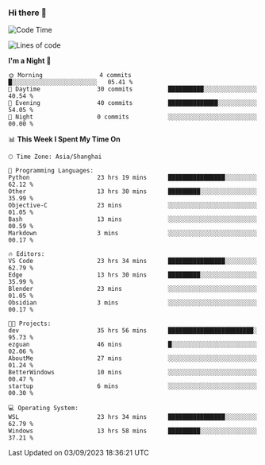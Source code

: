 ### Hi there 👋

<!--
**GwenKaplan/GwenKaplan** is a ✨ _special_ ✨ repository because its `README.md` (this file) appears on your GitHub profile.

Here are some ideas to get you started:

- 🔭 I’m currently working on ...
- 🌱 I’m currently learning ...
- 👯 I’m looking to collaborate on ...
- 🤔 I’m looking for help with ...
- 💬 Ask me about ...
- 📫 How to reach me: ...
- 😄 Pronouns: ...
- ⚡ Fun fact: ...
-->

<!--START_SECTION:waka-->
![Code Time](http://img.shields.io/badge/Code%20Time-523%20hrs%2038%20mins-blue)

![Lines of code](https://img.shields.io/badge/From%20Hello%20World%20I%27ve%20Written-112.9%20thousand%20lines%20of%20code-blue)

**I'm a Night 🦉** 

```text
🌞 Morning                4 commits           █░░░░░░░░░░░░░░░░░░░░░░░░   05.41 % 
🌆 Daytime                30 commits          ██████████░░░░░░░░░░░░░░░   40.54 % 
🌃 Evening                40 commits          ██████████████░░░░░░░░░░░   54.05 % 
🌙 Night                  0 commits           ░░░░░░░░░░░░░░░░░░░░░░░░░   00.00 % 
```


📊 **This Week I Spent My Time On** 

```text
🕑︎ Time Zone: Asia/Shanghai

💬 Programming Languages: 
Python                   23 hrs 19 mins      ████████████████░░░░░░░░░   62.12 % 
Other                    13 hrs 30 mins      █████████░░░░░░░░░░░░░░░░   35.99 % 
Objective-C              23 mins             ░░░░░░░░░░░░░░░░░░░░░░░░░   01.05 % 
Bash                     13 mins             ░░░░░░░░░░░░░░░░░░░░░░░░░   00.59 % 
Markdown                 3 mins              ░░░░░░░░░░░░░░░░░░░░░░░░░   00.17 % 

🔥 Editors: 
VS Code                  23 hrs 34 mins      ████████████████░░░░░░░░░   62.79 % 
Edge                     13 hrs 30 mins      █████████░░░░░░░░░░░░░░░░   35.99 % 
Blender                  23 mins             ░░░░░░░░░░░░░░░░░░░░░░░░░   01.05 % 
Obsidian                 3 mins              ░░░░░░░░░░░░░░░░░░░░░░░░░   00.17 % 

🐱‍💻 Projects: 
dev                      35 hrs 56 mins      ████████████████████████░   95.73 % 
ezguan                   46 mins             █░░░░░░░░░░░░░░░░░░░░░░░░   02.06 % 
AboutMe                  27 mins             ░░░░░░░░░░░░░░░░░░░░░░░░░   01.24 % 
BetterWindows            10 mins             ░░░░░░░░░░░░░░░░░░░░░░░░░   00.47 % 
startup                  6 mins              ░░░░░░░░░░░░░░░░░░░░░░░░░   00.30 % 

💻 Operating System: 
WSL                      23 hrs 34 mins      ████████████████░░░░░░░░░   62.79 % 
Windows                  13 hrs 58 mins      █████████░░░░░░░░░░░░░░░░   37.21 % 
```


 Last Updated on 03/09/2023 18:36:21 UTC
<!--END_SECTION:waka-->
